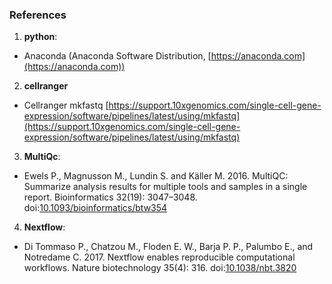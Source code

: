 ### References

1. **python**:
  * Anaconda (Anaconda Software Distribution, [https://anaconda.com](https://anaconda.com))

2. **cellranger**
  * Cellranger mkfastq [https://support.10xgenomics.com/single-cell-gene-expression/software/pipelines/latest/using/mkfastq](https://support.10xgenomics.com/single-cell-gene-expression/software/pipelines/latest/using/mkfastq)

3. **MultiQc**:
  * Ewels P., Magnusson M., Lundin S. and Käller M. 2016. MultiQC: Summarize analysis results for multiple tools and samples in a single report. Bioinformatics 32(19): 3047–3048. doi:[10.1093/bioinformatics/btw354](https://dx.doi.org/10.1093/bioinformatics/btw354)

4. **Nextflow**:
  * Di Tommaso P., Chatzou M., Floden E. W., Barja P. P., Palumbo E., and Notredame C. 2017. Nextflow enables reproducible computational workflows. Nature biotechnology 35(4): 316. doi:[10.1038/nbt.3820](https://doi.org/10.1038/nbt.3820)
